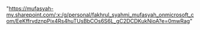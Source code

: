 "https://mufasyah-my.sharepoint.com/:x:/g/personal/fakhrul_syahmi_mufasyah_onmicrosoft_com/EeKffrvdznpPix4Rs4huTUsBbCOs6S6L_gC2DCDKukNioA?e=0mwRag"

